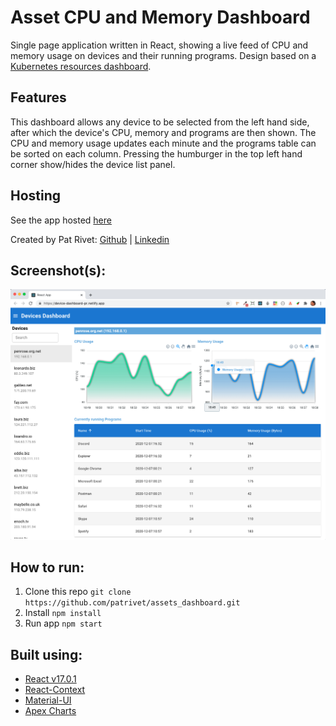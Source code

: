 
# Asset CPU and Memory Dashboard	
Single page application written in React, showing a live feed of CPU and memory usage on devices and their running programs.  Design based on a [Kubernetes resources dashboard](https://kubernetes.io/docs/tasks/access-application-cluster/web-ui-dashboard/).

## Features
This dashboard allows any device to be selected from the left hand side, after which the device's CPU, memory and programs are then shown.
The CPU and memory usage updates each minute and the programs table can be sorted on each column.
Pressing the humburger in the top left hand corner show/hides the device list panel.

## Hosting
See the app hosted [here](https://device-dashboard-pr.netlify.app)

Created by Pat Rivet: [Github](https://github.com/patrivet/) | [Linkedin](https://www.linkedin.com/in/pat-rivet/)


## Screenshot(s):
![Screenshot one](/assets/screenshots/Screenshot_1.png)

## How to run:

 1. Clone this repo ```git clone https://github.com/patrivet/assets_dashboard.git```
 2. Install ```npm install```
 3. Run app ```npm start```
 

## Built using:
- [React v17.0.1](https://reactjs.org/)
- [React-Context](https://reactjs.org/docs/context.html)
- [Material-UI](https://material-ui.com/)
- [Apex Charts](https://apexcharts.com/)
